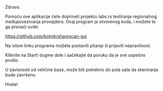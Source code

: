 Zdravo.

Pomoću ove aplikacije ćete doprineti projektu labs.rs testiranja regionalnog međupovezivanja provajdera. Ovaj program je otvorenog koda, i možete te ga pronaći ovde:

https://github.com/kotnik/sharescan-gui

Na istom linku programa možete postaviti pitanje ili prijaviti nepravilnost.

Kliknite na Start! dugme dole i sačekajte da poruku da je sve uspešno prošlo.

U zavisnosti od veličine baze, može biti potrebno do pola sata da skeniranje bude završeno.

Hvala!

